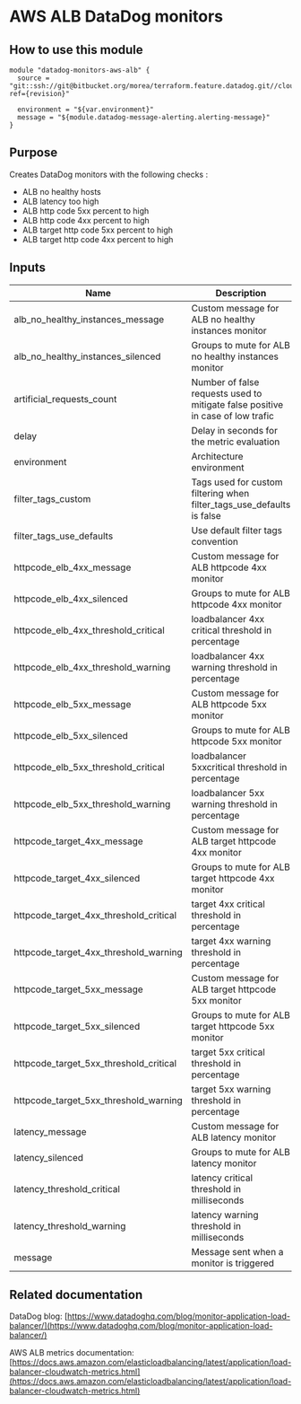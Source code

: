 AWS ALB DataDog monitors
==========================================

How to use this module
----------------------

```
module "datadog-monitors-aws-alb" {
  source = "git::ssh://git@bitbucket.org/morea/terraform.feature.datadog.git//cloud/aws/alb?ref={revision}"

  environment = "${var.environment}"
  message = "${module.datadog-message-alerting.alerting-message}"
}

```

Purpose
-------
Creates DataDog monitors with the following checks :

* ALB no healthy hosts
* ALB latency too high
* ALB http code 5xx percent to high
* ALB http code 4xx percent to high
* ALB target http code 5xx percent to high
* ALB target http code 4xx percent to high

Inputs
------

| Name | Description | Type | Default | Required |
|------|-------------|:----:|:-----:|:-----:|
| alb_no_healthy_instances_message | Custom message for ALB no healthy instances monitor | string | `` | no |
| alb_no_healthy_instances_silenced | Groups to mute for ALB no healthy instances monitor | map | `<map>` | no |
| artificial_requests_count | Number of false requests used to mitigate false positive in case of low trafic | string | `0` | no |
| delay | Delay in seconds for the metric evaluation | string | `900` | no |
| environment | Architecture environment | string | - | yes |
| filter_tags_custom | Tags used for custom filtering when filter_tags_use_defaults is false | string | `*` | no |
| filter_tags_use_defaults | Use default filter tags convention | string | `true` | no |
| httpcode_elb_4xx_message | Custom message for ALB httpcode 4xx monitor | string | `` | no |
| httpcode_elb_4xx_silenced | Groups to mute for ALB httpcode 4xx monitor | map | `<map>` | no |
| httpcode_elb_4xx_threshold_critical | loadbalancer 4xx critical threshold in percentage | string | `80` | no |
| httpcode_elb_4xx_threshold_warning | loadbalancer 4xx warning threshold in percentage | string | `60` | no |
| httpcode_elb_5xx_message | Custom message for ALB httpcode 5xx monitor | string | `` | no |
| httpcode_elb_5xx_silenced | Groups to mute for ALB httpcode 5xx monitor | map | `<map>` | no |
| httpcode_elb_5xx_threshold_critical | loadbalancer 5xxcritical threshold in percentage | string | `80` | no |
| httpcode_elb_5xx_threshold_warning | loadbalancer 5xx warning threshold in percentage | string | `60` | no |
| httpcode_target_4xx_message | Custom message for ALB target httpcode 4xx monitor | string | `` | no |
| httpcode_target_4xx_silenced | Groups to mute for ALB target httpcode 4xx monitor | map | `<map>` | no |
| httpcode_target_4xx_threshold_critical | target 4xx critical threshold in percentage | string | `80` | no |
| httpcode_target_4xx_threshold_warning | target 4xx warning threshold in percentage | string | `60` | no |
| httpcode_target_5xx_message | Custom message for ALB target httpcode 5xx monitor | string | `` | no |
| httpcode_target_5xx_silenced | Groups to mute for ALB target httpcode 5xx monitor | map | `<map>` | no |
| httpcode_target_5xx_threshold_critical | target 5xx critical threshold in percentage | string | `80` | no |
| httpcode_target_5xx_threshold_warning | target 5xx warning threshold in percentage | string | `60` | no |
| latency_message | Custom message for ALB latency monitor | string | `` | no |
| latency_silenced | Groups to mute for ALB latency monitor | map | `<map>` | no |
| latency_threshold_critical | latency critical threshold in milliseconds | string | `1000` | no |
| latency_threshold_warning | latency warning threshold in milliseconds | string | `500` | no |
| message | Message sent when a monitor is triggered | string | - | yes |

Related documentation
---------------------

DataDog blog: [https://www.datadoghq.com/blog/monitor-application-load-balancer/](https://www.datadoghq.com/blog/monitor-application-load-balancer/)

AWS ALB metrics documentation: [https://docs.aws.amazon.com/elasticloadbalancing/latest/application/load-balancer-cloudwatch-metrics.html](https://docs.aws.amazon.com/elasticloadbalancing/latest/application/load-balancer-cloudwatch-metrics.html)
